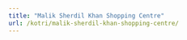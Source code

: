 ```yaml
---
title: "Malik Sherdil Khan Shopping Centre"
url: /kotri/malik-sherdil-khan-shopping-centre/
---
```

